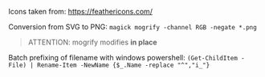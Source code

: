 Icons taken from: https://feathericons.com/

Conversion from SVG to PNG: `magick mogrify -channel RGB -negate *.png`
> ATTENTION: mogrify modifies __in place__

Batch prefixing of filename with windows powershell: `(Get-ChildItem -File) | Rename-Item -NewName {$_.Name -replace "^","i_"}`